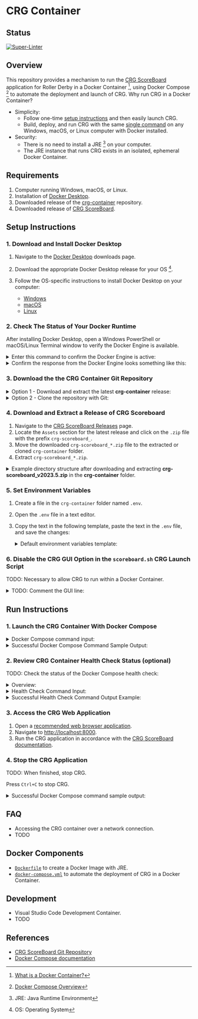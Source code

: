 # CRG Container

## Status

[![Super-Linter](https://github.com/timothyhull/crg-container/actions/workflows/lint-files.yml/badge.svg)](https://github.com/marketplace/actions/super-linter)

## Overview

This repository provides a mechanism to run the [CRG ScoreBoard](https://github.com/rollerderby/scoreboard "CRG ScoreBoard Git Repository") application for Roller Derby in a Docker Container [^1], using Docker Compose [^2] to automate the deployment and launch of CRG.  Why run CRG in a Docker Container?

- Simplicity:
  - Follow one-time [setup instructions](#setup-instructions "Setup Instructions") and then easily launch CRG.
  - Build, deploy, and run CRG with the same [single command](#run-instructions "Run Instructions") on any Windows, macOS, or Linux computer with Docker installed.
- Security:
  - There is no need to install a JRE [^3] on your computer.
  - The JRE instance that runs CRG exists in an isolated, ephemeral Docker Container.

## Requirements

1. Computer running Windows, macOS, or Linux.
2. Installation of [Docker Desktop](https://docs.docker.com/desktop "Docker Desktop Overview").
3. Downloaded release of the [crg-container](https://github.com/timothyhull/crg-container/releases "crg-container Releases") repository.
4. Downloaded release of [CRG ScoreBoard](https://github.com/rollerderby/scoreboard/releases "CRG ScoreBoard Releases").

## Setup Instructions

### 1. Download and Install Docker Desktop

1. Navigate to the [Docker Desktop](https://www.docker.com/products/docker-desktop "Download Docker Desktop") downloads page.
2. Download the appropriate Docker Desktop release for your OS [^4].
3. Follow the OS-specific instructions to install Docker Desktop on your computer:

    - [Windows](https://docs.docker.com/desktop/install/windows-install "Docker Desktop for Windows Installation Guide")
    - [macOS](https://docs.docker.com/desktop/install/mac-install "Docker Desktop for macOS Installation Guide")
    - [Linux](https://docs.docker.com/desktop/install/linux-install "Docker Desktop for Linux Installation Guide")  

### 2. Check The Status of Your Docker Runtime

After installing Docker Desktop, open a Windows PowerShell or macOS/Linux Terminal window to verify the Docker Engine is available.

<details>
  <summary>
    Enter this command to confirm the Docker Engine is active:
  </summary>

  ```shell
  docker --version
  ```

</details>

<details>
  <summary>
    Confirm the response from the Docker Engine looks something like this:
  </summary>

  ```shell
  Docker version 26.0.0, build 2ae903e
  ```

</details>

### 3. Download the the CRG Container Git Repository

<details>
  <summary>
    Option 1 - Download and extract the latest <strong>crg-container</strong> release:
  </summary>

1. Navigate to the [crg-container Releases](https://github.com/timothyhull/crg-container/releases "crg-container Releases") page.
2. Locate the `Assets` section for the latest release and click on `Source code (zip)` or `Source code (tar.gz)` to download a compressed copy of the repository files.
3. Extracted the compressed file.
  
</details>

<details>
  <summary>
    Option 2 - Clone the repository with Git:
  </summary>

  ```shell
  # Git Clone command input
  git clone git@github.com:timothyhull/crg-container
  ```

  ```shell
  # Git Clone response example output
  Cloning into 'crg-container'...
  remote: Enumerating objects: 234, done.
  remote: Counting objects: 100% (234/234), done.
  remote: Compressing objects: 100% (136/136), done.
  remote: Total 234 (delta 116), reused 196 (delta 82), pack-reused 0
  Receiving objects: 100% (234/234), 50.95 KiB | 815.00 KiB/s, done.
  Resolving deltas: 100% (116/116), done.
  ```

</details>

### 4. Download and Extract a Release of CRG Scoreboard

1. Navigate to the [CRG ScoreBoard Releases](https://github.com/rollerderby/scoreboard/releases "CRG ScoreBoard Releases") page.
2. Locate the `Assets` section for the latest release and click on the `.zip` file with the prefix `crg-scoreboard_`.
3. Move the downloaded `crg-scoreboard_*.zip` file to the extracted or cloned `crg-container` folder.
4. Extract `crg-scoreboard_*.zip`.

<details>
  <summary>
    Example directory structure after downloading and extracting <strong>crg-scoreboard_v2023.5.zip</strong> in the <strong>crg-container</strong> folder.
  </summary>

- Note the `crg-scoreboard_v2023.5` folder within the `crg-container` folder:

```shell
├── crg-container
│   ├── .devcontainer
│   ├── .dockerignore
│   ├── .git
│   ├── .github
│   ├── .gitignore
│   ├── .vscode
│   ├── Dockerfile
│   ├── Dockerfile.dev
│   ├── LICENSE
│   ├── README.md
│   ├── crg-scoreboard_v2023.5
│   ├── crg-scoreboard_v2023.5.zip
│   ├── docker-compose.yml
│   ├── requirements
```

</details>

### 5. Set Environment Variables

1. Create a file in the `crg-container` folder named `.env`.
2. Open the `.env` file in a text editor.
3. Copy the text in the following template, paste the text in the `.env` file, and save the changes:

    <details>
      <summary>
        Default environment variables template:
      </summary>

    ```shell
    # Local path to the 'crg-container' folder extracted from this repo
    ## Default value is the current directory
    CRG_SOURCE_VOLUME=.

    # Local path relative to CRG_SOURCE_VOLUME for the extracted CRG application
    ## Default value is CRG version 2023.4
    CRG_SOURCE_DIR=crg-scoreboard_v2023.4

    # Name of the folder to create and mount files to on the CRG container instance
    ## Default value is 'crg-container'
    CRG_MOUNT_DIR=crg-container
    ```

    </details>

### 6. Disable the CRG GUI Option in the `scoreboard.sh` CRG Launch Script

TODO: Necessary to allow CRG to run within a Docker Container.

<details>
  <summary>
    TODO: Comment the GUI line:
  </summary>

- The [`scoreboard.sh` file](https://github.com/rollerderby/scoreboard/blob/dev/scoreboard.sh#L5 "scoreboard.sh Source File") resides at the root of the extracted CRG application directory.

  ```shell
  # Add a '# ' prefix to the following line in scoreboard.sh
  GUI="--gui"
  ```

  ```shell
  # Example of a disabled CRG GUI
  # GUI="--gui"
  ```

</details>

## Run Instructions

### 1. Launch the CRG Container With Docker Compose

<details>
  <summary>
    Docker Compose command input:
  </summary>

```shell
docker compose up
```

</details>

<details>
  <summary>
    Successful Docker Compose Command Sample Output:
  </summary>

```shell
[+] Building 56.1s (7/7) FINISHED                                                                       docker:desktop-linux
  => [crg-container internal] load build definition from Dockerfile                                                      0.0s
  => => transferring dockerfile: 512B                                                                                    0.0s
  => [crg-container internal] load metadata for docker.io/library/openjdk:latest                                         0.0s
  => [crg-container internal] load .dockerignore                                                                         0.0s
  => => transferring context: 229B                                                                                       0.0s
  => [crg-container 1/3] FROM docker.io/library/openjdk:latest                                                           0.0s
  => [crg-container 2/3] RUN microdnf upgrade -y --nodocs &&     microdnf clean all                                     55.3s
  => [crg-container 3/3] WORKDIR crg-container                                                                           0.0s 
  => [crg-container] exporting to image                                                                                  0.8s 
  => => exporting layers                                                                                                 0.7s 
  => => writing image sha256:e6a67731286f20afdaead94aafee07197ca82df627ce1f2ba99ca78ac63f319a                            0.0s 
  => => naming to docker.io/library/crg-container-crg-container                                                          0.0s 
  [+] Running 1/1                                                                                                              
  ✔ Network crg-container_default            Created                                                                     0.0s 
  ⠋ Container crg-container-crg-container-1  Created                                                                     0.0s 
  Attaching to crg-container-1
  crg-container-1  | Found existing autosave dir - skipping import
  crg-container-1  | CRG ScoreBoard version v2023.4
  crg-container-1  | 2024-05-03 01:32:23.293:INFO::main: Logging initialized @482ms to org.eclipse.jetty.util.log.StdErrLog
  crg-container-1  | Loaded auto-saved scoreboard from ./config/autosave/scoreboard-0-secs-ago.json
  crg-container-1  | 
  crg-container-1  | vvvvvvvvvvvvvvvvvvvvvvvvvvvvvvvvvvvvvvvvvvvvvvvvvvvvvvvvvvvvvvvvvvvvvv
  crg-container-1  | vvvvvvvvvvvvvvvvvvvvvvvvvvvvvvvvvvvvvvvvvvvvvvvvvvvvvvvvvvvvvvvvvvvvvv
  crg-container-1  | Double-click/open the 'start.html' file, or
  crg-container-1  | Open a web browser (either Google Chrome or Mozilla Firefox recommended) to:
  crg-container-1  | http://localhost:8000
  crg-container-1  | or try one of these URLs:
  crg-container-1  | http://172.19.0.2:8000/
  crg-container-1  | http://[fe80:0:0:0:42:acff:fe13:2%eth0]:8000/
  crg-container-1  | ^^^^^^^^^^^^^^^^^^^^^^^^^^^^^^^^^^^^^^^^^^^^^^^^^^^^^^^^^^^^^^^^^^^^^^
  crg-container-1  | ^^^^^^^^^^^^^^^^^^^^^^^^^^^^^^^^^^^^^^^^^^^^^^^^^^^^^^^^^^^^^^^^^^^^^^
  crg-container-1  |
```

</details>

### 2. Review CRG Container Health Check Status (optional)

TODO: Check the status of the Docker Compose health check:

<details>
  <summary>
    Overview:
  </summary>

The health check is a recurring `curl` HTTP request to the CRG web application server, and a `200 OK` response indicates the request is successful.  The health check configuration is available for review in the [`docker-compose.yml` file](https://github.com/timothyhull/crg-container/blob/main/docker-compose.yml "Docker Compose Health Check").

</details>

<details>
  <summary>
    Health Check Command Input:
  </summary>

```shell
# Check the health of the most recently-created container
docker inspect -f "{{ json .State.Health }}" $(docker ps -lq)
```

</details>

<details>
  <summary>
    Successful Health Check Command Output Example:
  </summary>

```jsonc
// Successful health check command example output (formatted as JSON with JQ)
{
  "Status": "healthy",
  "FailingStreak": 0,
  "Log": [
    {
      "Start": "2024-05-03T12:00:00.000000000Z",
      "End": "2024-05-03T12:00:00.000000000",
      "ExitCode": 0,
      "Output": "HTTP/1.1 200 OK\r\nDate: Fri, 03 May 2024 01:50:54 GMT\r\nSet-Cookie: CRG_SCOREBOARD=node0v5ap3t21va5cq5zx2cqaekfe36.node0; Path=/; Expires=Sat, 18-May-2024 12:00:00 GMT; Max-Age=1296000; HttpOnly; SameSite=Lax\r\nExpires: Thu, 01 Jan 1970 00:00:00 GMT\r\nLast-Modified: Tue, 03 Oct 2023 00:56:04 GMT\r\nContent-Type: text/html;charset=utf-8\r\nAccept-Ranges: bytes\r\n"
    }
  ]
}
```

</details>

### 3. Access the CRG Web Application

1. Open a [recommended web browser application](https://github.com/rollerderby/scoreboard#web-browser "CRG ScoreBoard Documentation Browser Recommendation").
2. Navigate to [http://localhost:8000](http://localhost:8000 "CRG Application Launch Page").
3. Run the CRG application in accordance with the [CRG ScoreBoard documentation](https://github.com/rollerderby/scoreboard/wiki "CRG ScoreBoard Documentation").

### 4. Stop the CRG Application

TODO: When finished, stop CRG.

Press `Ctrl+C` to stop CRG.

<details>
  <summary>
    Successful Docker Compose command sample output:
  </summary>

```shell
Gracefully stopping... (press Ctrl+C again to force)
[+] Stopping 1/1
✔ Container crg-container-crg-container-1  Stopped                                                                     0.5s 
canceled
```

TODO: `docker compose down`

</details>

## FAQ

- Accessing the CRG container over a network connection.
- TODO

## Docker Components

- [`Dockerfile`](https://github.com/timothyhull/crg-container/blob/main/Dockerfile "Dockerfile") to create a Docker Image with JRE.
- [`docker-compose.yml`](https://github.com/timothyhull/crg-container/blob/main/docker-compose.yml "CRG Container Service Definition File") to automate the deployment of CRG in a Docker Container.

## Development

- Visual Studio Code Development Container.
- TODO

## References

- [CRG ScoreBoard Git Repository](https://github.com/rollerderby/scoreboard "CRG ScoreBoard Git Repository")
- [Docker Compose documentation](https://docs.docker.com/compose "Docker Compose Documentation")

[^1]: [What is a Docker Container?](https://www.docker.com/resources/what-container "What is a Docker Container?")
[^2]: [Docker Compose Overview](https://docs.docker.com/compose "Docker Compose Overview")
[^3]: JRE: Java Runtime Environment
[^4]: OS: Operating System
